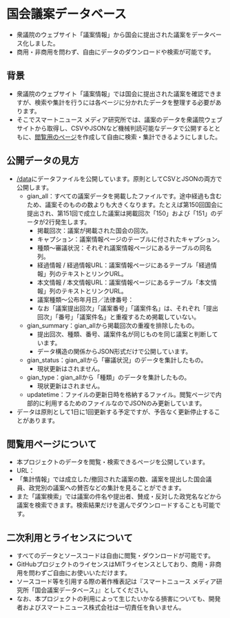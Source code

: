 # 国会議案データベース
- 衆議院のウェブサイト「議案情報」から国会に提出された議案をデータベース化しました。
- 商用・非商用を問わず、自由にデータのダウンロードや検索が可能です。



## 背景

- 衆議院のウェブサイト「議案情報」では国会に提出された議案を確認できますが、検索や集計を行うには各ページに分かれたデータを整理する必要があります。
- そこでスマートニュース メディア研究所では、議案のデータを衆議院ウェブサイトから取得し、CSVやJSONなど機械判読可能なデータで公開するとともに、[閲覧用のページ]()を作成して自由に検索・集計できるようにしました。



## 公開データの見方

- [/data]()にデータファイルを公開しています。原則としてCSVとJSONの両方で公開します。
  - gian_all：すべての議案データを掲載したファイルです。途中経過も含むため、議案そのものの数よりも大きくなります。たとえば第150回国会に提出され、第151回で成立した議案は掲載回次「150」および「151」のデータが2行発生します。
    - 掲載回次：議案が掲載された国会の回次。
    - キャプション：議案情報ページのテーブルに付されたキャプション。
    - 種類〜審議状況：それぞれ議案情報ページにあるテーブルの同名列。
    - 経過情報 / 経過情報URL：議案情報ページにあるテーブル「経過情報」列のテキストとリンクURL。
    - 本文情報 / 本文情報URL：議案情報ページにあるテーブル「本文情報」列のテキストとリンクURL。
    - 議案種類〜公布年月日／法律番号：
    - なお「議案提出回次」「議案番号」「議案件名」は、それぞれ「提出回次」「番号」「議案件名」と重複するため掲載していない。
  - gian_summary：gian_allから掲載回次の重複を排除したもの。
    - 提出回次、種類、番号、議案件名が同じものを同じ議案と判断しています。
    - データ構造の関係からJSON形式だけで公開しています。
  - gian_status：gian_allから「審議状況」のデータを集計したもの。
    - 現状更新はされません。
  - gian_type：gian_allから「種類」のデータを集計したもの。
    - 現状更新はされません。
  - updatetime：ファイルの更新日時を格納するファイル。閲覧ページで内部的に利用するためのファイルなのでJSONのみ更新しています。
- データは原則として1日に1回更新する予定ですが、予告なく更新停止することがあります。


## 閲覧用ページについて

- 本プロジェクトのデータを閲覧・検索できるページを公開しています。
- URL：
- 「集計情報」では成立した/撤回された議案の数、議案を提出した国会議員、政党別の議案への賛否などの集計を見ることができます。
- また「議案検索」では議案の件名や提出者、賛成・反対した政党名などから議案を検索できます。検索結果だけを選んでダウンロードすることも可能です。



## 二次利用とライセンスについて

- すべてのデータとソースコードは自由に閲覧・ダウンロードが可能です。
- GitHubプロジェクトのライセンスはMITライセンスとしており、商用・非商用を問わずご自由にお使いいただけます。
- ソースコード等を引用する際の著作権表記は『スマートニュース メディア研究所「国会議案データベース」』としてください。
- なお、本プロジェクトの利用によって生じたいかなる損害についても、開発者およびスマートニュース株式会社は一切責任を負いません。

